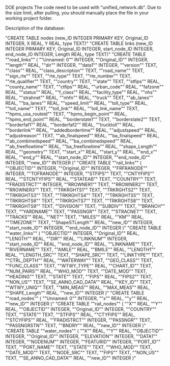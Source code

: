 DOE projects
The code need to be used with "unified_network.db". Due to the size limit, after pulling, you should manually place the file in your working project folder.

Description of the database:

"CREATE TABLE nodes
                (new_ID INTEGER PRIMARY KEY,
                Original_ID INTEGER,
                X REAL,
                Y REAL,
                type TEXT)"
"CREATE TABLE links
                (new_ID INTEGER PRIMARY KEY,
                Original_ID INTEGER,
                start_node_ID INTEGER,
                end_node_ID INTEGER,
                Length REAL,
                type TEXT)"
"CREATE TABLE ""road_links"" (
""Unnamed: 0"" INTEGER,
  ""Original_ID"" INTEGER,
  ""length"" REAL,
  ""dir"" INTEGER,
  ""data1"" INTEGER,
  ""version"" TEXT,
  ""class"" REAL,
  ""class_description"" TEXT,
  ""road_name"" TEXT,
  ""sign_rte"" TEXT,
  ""rte_type"" TEXT,
  ""rte_number"" TEXT,
  ""rte_qualifier"" TEXT,
  ""country"" TEXT,
  ""state"" TEXT,
  ""stfips"" REAL,
  ""county_name"" TEXT,
  ""ctfips"" REAL,
  ""urban_code"" REAL,
  ""fafzone"" REAL,
  ""status"" REAL,
  ""f_class"" REAL,
  ""facility_type"" REAL,
  ""nhs"" REAL,
  ""strahnet"" REAL,
  ""nhfn"" REAL,
  ""truck"" TEXT,
  ""ab_lanes"" REAL,
  ""ba_lanes"" REAL,
  ""speed_limit"" REAL,
  ""toll_type"" REAL,
  ""toll_name"" TEXT,
  ""toll_link"" REAL,
  ""toll_link_name"" TEXT,
  ""hpms_usa_routeid"" TEXT,
  ""hpms_begin_point"" REAL,
  ""hpms_end_point"" REAL,
  ""borderstate1"" TEXT,
  ""borderstate2"" TEXT,
  ""borderfaf1"" REAL,
  ""borderfaf2"" REAL,
  ""trucktoll"" REAL,
  ""borderlink"" REAL,
  ""addedbordertime"" REAL,
  ""adjustspeed"" REAL,
  ""adjustreason"" TEXT,
  ""ab_finalspeed"" REAL,
  ""ba_finalspeed"" REAL,
  ""ab_combinedspeed"" REAL,
  ""ba_combinedspeed"" REAL,
  ""ab_freeflowtime"" REAL,
  ""ba_freeflowtime"" REAL,
  ""shape_Length"" REAL,
  ""geometry"" TEXT,
  ""start_x"" REAL,
  ""start_y"" REAL,
  ""end_x"" REAL,
  ""end_y"" REAL,
  ""start_node_ID"" INTEGER,
  ""end_node_ID"" INTEGER,
  ""new_ID"" INTEGER
)"
"CREATE TABLE ""rail_links"" (
""OBJECTID"" INTEGER,
  ""Original_ID"" INTEGER,
  ""FRFRANODE"" INTEGER,
  ""TOFRANODE"" INTEGER,
  ""STFIPS"" TEXT,
  ""CNTYFIPS"" REAL,
  ""STCNTYFIPS"" REAL,
  ""STATEAB"" TEXT,
  ""COUNTRY"" TEXT,
  ""FRADISTRCT"" INTEGER,
  ""RROWNER1"" TEXT,
  ""RROWNER2"" TEXT,
  ""RROWNER3"" TEXT,
  ""TRKRGHTS1"" TEXT,
  ""TRKRGHTS2"" TEXT,
  ""TRKRGHTS3"" TEXT,
  ""TRKRGHTS4"" TEXT,
  ""TRKRGHTS5"" TEXT,
  ""TRKRGHTS6"" TEXT,
  ""TRKRGHTS7"" TEXT,
  ""TRKRGHTS8"" TEXT,
  ""TRKRGHTS9"" TEXT,
  ""DIVISION"" TEXT,
  ""SUBDIV"" TEXT,
  ""BRANCH"" TEXT,
  ""YARDNAME"" TEXT,
  ""PASSNGR"" TEXT,
  ""STRACNET"" TEXT,
  ""TRACKS"" REAL,
  ""NET"" TEXT,
  ""MILES"" REAL,
  ""KM"" REAL,
  ""TIMEZONE"" TEXT,
  ""ShapeSTLength"" REAL,
  ""new_ID"" INTEGER,
  ""start_node_ID"" INTEGER,
  ""end_node_ID"" INTEGER
)"
"CREATE TABLE ""water_links"" (
""OBJECTID"" INTEGER,
  ""Original_ID"" REAL,
  ""LENGTH"" REAL,
  ""DIR"" REAL,
  ""LINKNUM"" INTEGER,
  ""start_node_ID"" REAL,
  ""end_node_ID"" REAL,
  ""LINKNAME"" TEXT,
  ""RIVERNAME"" TEXT,
  ""AMILE"" REAL,
  ""BMILE"" REAL,
  ""LENGTH1"" REAL,
  ""LENGTH_SRC"" TEXT,
  ""SHAPE_SRC"" TEXT,
  ""LINKTYPE"" TEXT,
  ""CTRL_DEPTH"" REAL,
  ""WATERWAY"" TEXT,
  ""GEO_CLASS"" TEXT,
  ""FUNC_CLASS"" TEXT,
  ""WTWY_TYPE"" REAL,
  ""CHART_ID"" TEXT,
  ""NUM_PAIRS"" REAL,
  ""WHO_MOD"" TEXT,
  ""DATE_MOD"" TEXT,
  ""HEADING"" TEXT,
  ""STATE"" TEXT,
  ""FIPS"" REAL,
  ""FIPS2"" TEXT,
  ""NON_US"" TEXT,
  ""SE_ANNO_CAD_DATA"" REAL,
  ""KEY_ID"" TEXT,
  ""WTWY_UNIQ"" TEXT,
  ""MIN_MEAS"" REAL,
  ""MAX_MEAS"" REAL,
  ""SHAPE_Length"" REAL,
  ""new_ID"" INTEGER
)"
"CREATE TABLE ""road_nodes"" (
""Unnamed: 0"" INTEGER,
  ""x"" REAL,
  ""y"" REAL,
  ""new_ID"" INTEGER
)"
"CREATE TABLE ""rail_nodes"" (
""X"" REAL,
  ""Y"" REAL,
  ""OBJECTID"" INTEGER,
  ""Original_ID"" INTEGER,
  ""COUNTRY"" TEXT,
  ""STATE"" TEXT,
  ""STFIPS"" REAL,
  ""CTYFIPS"" REAL,
  ""STCYFIPS"" REAL,
  ""FRADISTRCT"" INTEGER,
  ""PASSNGR"" TEXT,
  ""PASSNGRSTN"" TEXT,
  ""BNDRY"" REAL,
  ""new_ID"" INTEGER
)"
"CREATE TABLE ""water_nodes"" (
""X"" REAL,
  ""Y"" REAL,
  ""OBJECTID"" INTEGER,
  ""Original_ID"" INTEGER,
  ""ELEVATION"" INTEGER,
  ""DATA1"" INTEGER,
  ""NODENUM"" INTEGER,
  ""FEATURID"" INTEGER,
  ""PORT_ID"" TEXT,
  ""PORT_NAME"" TEXT,
  ""STATE"" TEXT,
  ""WHO_MOD"" TEXT,
  ""DATE_MOD"" TEXT,
  ""NODE_SRC"" TEXT,
  ""FIPS"" TEXT,
  ""NON_US"" TEXT,
  ""SE_ANNO_CAD_DATA"" REAL,
  ""new_ID"" INTEGER
)"
